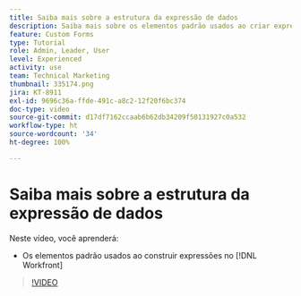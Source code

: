 ```yaml
---
title: Saiba mais sobre a estrutura da expressão de dados
description: Saiba mais sobre os elementos padrão usados ao criar expressões no Adobe [!DNL Workfront].
feature: Custom Forms
type: Tutorial
role: Admin, Leader, User
level: Experienced
activity: use
team: Technical Marketing
thumbnail: 335174.png
jira: KT-8911
exl-id: 9696c36a-ffde-491c-a8c2-12f20f6bc374
doc-type: video
source-git-commit: d17df7162ccaab6b62db34209f50131927c0a532
workflow-type: ht
source-wordcount: '34'
ht-degree: 100%

---
```


# Saiba mais sobre a estrutura da expressão de dados

Neste vídeo, você aprenderá:

* Os elementos padrão usados ao construir expressões no [!DNL Workfront]

>[!VIDEO](https://video.tv.adobe.com/v/335174/?quality=12&learn=on&enablevpops)
